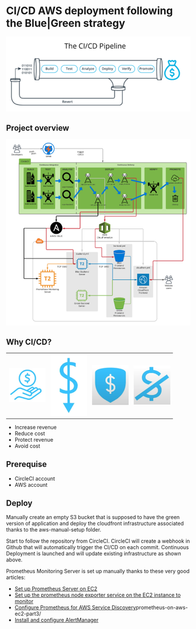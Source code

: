 # CI/CD AWS deployment following the Blue|Green strategy

<p align="center">
  <img src="./assets/CICD_pipeline.png" alt="CI/CD pipeline"/>
</p>

## Project overview

<p align="center">
  <img src="./assets/CICD_pipeline_project.png" alt="CI/CD project"/>
</p>

## Why CI/CD?

<table>
<tr> 
    <td> <img src="./assets/increase_revenue.png" alt="Increase Revenue" style="width: 100px;"/> </td>
	<td> <img src="./assets/reduce_cost.png" alt="Reduce Cost" style="width: 100px;"/> </td> 
    <td> <img src="./assets/protect_revenue.png" alt="Protect Revenue" style="width: 100px;"/> </td> 
    <td> <img src="./assets/avoid_cost.png" alt="Avoid" style="width: 100px;"/> </td> 
</tr> 
</table>

- Increase revenue
- Reduce cost
- Protect revenue
- Avoid cost

## Prerequise

- CircleCI account
- AWS account

## Deploy

Manually create an empty S3 bucket that is supposed to have the green version of application and deploy the cloudfront infrastructure associated thanks to the aws-manual-setup folder.

Start to follow the repository from CircleCI.
CircleCI will create a webhook in Github that will automatically trigger the CI/CD on each commit.
Continuous Deployment is launched and will update existing infrastructure as shown above.

Prometheus Monitoring Server is set up manually thanks to these very good articles:

- [Set up Prometheus Server on EC2](https://codewizardly.com/prometheus-on-aws-ec2-part1/)
- [Set up the prometheus node exporter service on the EC2 instance to monitor](https://codewizardly.com/prometheus-on-aws-ec2-part2/)
- [Configure Prometheus for AWS Service Discovery](https://codewizardly.com/)prometheus-on-aws-ec2-part3/
- [Install and configure AlertManager](https://codewizardly.com/prometheus-on-aws-ec2-part4/)



